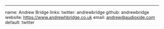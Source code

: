 ---
name: Andrew Bridge
links:
  twitter: andrewbridge
  github: andrewbridge
  website: https://www.andrewhbridge.co.uk
  email: andrew@audioxide.com
  default: twitter
